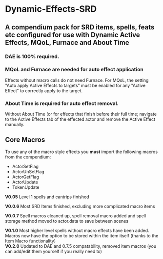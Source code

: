 # Dynamic-Effects-SRD
A compendium pack for SRD items, spells, feats etc configured for use with Dynamic Active Effects, MQoL, Furnace and About Time
--
### DAE is 100% required.

### MQoL and Furnace are needed for auto effect application 
Effects without macro calls do not need Furnace. For MQoL, the setting "Auto apply Active Effects to targets" must be enabled for any "Active Effect" to correctly apply to the target.

### About Time is required for auto effect removal.
Without About Time (or for effects that finish before their full time; navigate to the Active Effects tab of the effected actor and remove the Active Effect manually.

## Core Macros
To use any of the macro style effects you **must** import the following macros from the compendium: 
* ActorSetFlag
* ActorUnSetFlag
* ActorGetFlag
* ActorUpdate
* TokenUpdate




**V0.05** Level 1 spells and cantrips finished

**V0.0.6** Most SRD Items finished, excluding more complicated macro items

**V0.0.7** Spell macros cleaned up, spell removal macro added and spell storage method moved to actor.data to save between scenes

**V0.1.0** Most higher level spells without macro effects have been added. Macros now have the option to be stored within the item itself (thanks to the Item Macro functionality)  
**V0.2.0** Updated to DAE and 0.7.5 compatability, removed item macros (you can add/edit them yourself if you really need to) 
